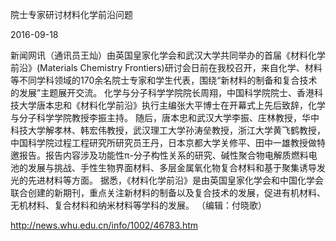 院士专家研讨材料化学前沿问题

2016-09-18

新闻网讯（通讯员王灿）由英国皇家化学会和武汉大学共同举办的首届《材料化学前沿》(Materials Chemistry Frontiers)研讨会日前在我校召开，来自化学、材料等不同学科领域的170余名院士专家和学生代表，围绕“新材料的制备和复合技术的发展”主题展开交流。
化学与分子科学学院院长周翔，中国科学院院士、香港科技大学唐本忠和《材料化学前沿》执行主编张大平博士在开幕式上先后致辞，化学与分子科学学院教授李振主持。
随后，唐本忠和武汉大学李振、庄林教授，华中科技大学解孝林、韩宏伟教授，武汉理工大学孙涛垒教授，浙江大学黄飞鹤教授，中国科学院过程工程研究所研究员王丹，日本京都大学关修平、田中一雄教授做特邀报告。报告内容涉及功能性π-分子构性关系的研究、碱性聚合物电解质燃料电池的发展与挑战、手性生物界面材料、多层金属氧化物复合材料和基于聚集诱导发光的先进材料等方面。
据悉，《材料化学前沿》是由英国皇家化学会和中国化学会联合创建的新期刊，重点关注新材料的制备以及复合技术的发展，促进有机材料、无机材料、复合材料和纳米材料等学科的发展。
（编辑：付晓歌）

http://news.whu.edu.cn/info/1002/46783.htm